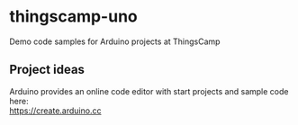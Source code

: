 # thingscamp-uno
Demo code samples for Arduino projects at ThingsCamp
## Project ideas
Arduino provides an online code editor with start projects and sample code here:  
https://create.arduino.cc  
